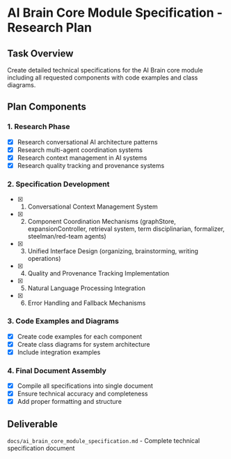 # AI Brain Core Module Specification - Research Plan

## Task Overview
Create detailed technical specifications for the AI Brain core module including all requested components with code examples and class diagrams.

## Plan Components

### 1. Research Phase
- [x] Research conversational AI architecture patterns
- [x] Research multi-agent coordination systems  
- [x] Research context management in AI systems
- [x] Research quality tracking and provenance systems

### 2. Specification Development
- [x] 1. Conversational Context Management System
- [x] 2. Component Coordination Mechanisms (graphStore, expansionController, retrieval system, term disciplinarian, formalizer, steelman/red-team agents)
- [x] 3. Unified Interface Design (organizing, brainstorming, writing operations)
- [x] 4. Quality and Provenance Tracking Implementation
- [x] 5. Natural Language Processing Integration
- [x] 6. Error Handling and Fallback Mechanisms

### 3. Code Examples and Diagrams
- [x] Create code examples for each component
- [x] Create class diagrams for system architecture
- [x] Include integration examples

### 4. Final Document Assembly
- [x] Compile all specifications into single document
- [x] Ensure technical accuracy and completeness
- [x] Add proper formatting and structure

## Deliverable
`docs/ai_brain_core_module_specification.md` - Complete technical specification document